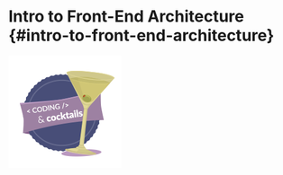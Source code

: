 # Intro to Front-End Architecture {#intro-to-front-end-architecture}

![codingcocktailsbadge-200.png](/images/image08.png)